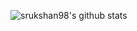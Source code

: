 ![srukshan98's github stats](https://github-readme-stats.vercel.app/api?username=srukshan98&show_icons=true&hide_border=true)
